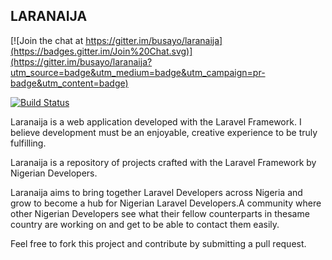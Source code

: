 ## LARANAIJA

[![Join the chat at https://gitter.im/busayo/laranaija](https://badges.gitter.im/Join%20Chat.svg)](https://gitter.im/busayo/laranaija?utm_source=badge&utm_medium=badge&utm_campaign=pr-badge&utm_content=badge)

[![Build Status](https://travis-ci.org/busayo/laranaija.svg)](https://travis-ci.org/busayo/laranaija)

Laranaija is a web application developed with the Laravel Framework. I believe development must be an enjoyable, creative experience to be truly fulfilling.

Laranaija is a repository of projects crafted with the Laravel Framework by Nigerian Developers.

Laranaija aims to bring together Laravel Developers across Nigeria and grow to become a hub for Nigerian Laravel Developers.A community where other Nigerian Developers see what their fellow counterparts in thesame country are working on and get to be able to contact them easily.

Feel free to fork this project and contribute by submitting a pull request.